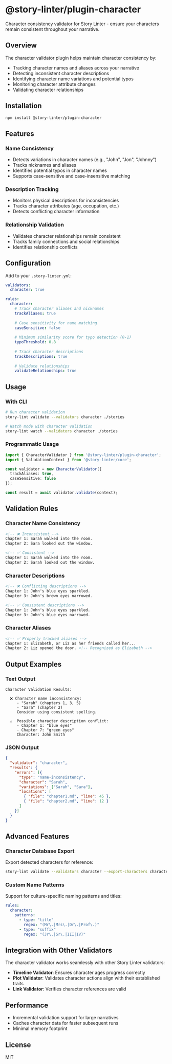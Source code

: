 # @story-linter/plugin-character

Character consistency validator for Story Linter - ensure your characters remain consistent throughout your narrative.

## Overview

The character validator plugin helps maintain character consistency by:
- Tracking character names and aliases across your narrative
- Detecting inconsistent character descriptions
- Identifying character name variations and potential typos
- Monitoring character attribute changes
- Validating character relationships

## Installation

```bash
npm install @story-linter/plugin-character
```

## Features

### Name Consistency
- Detects variations in character names (e.g., "John", "Jon", "Johnny")
- Tracks nicknames and aliases
- Identifies potential typos in character names
- Supports case-sensitive and case-insensitive matching

### Description Tracking
- Monitors physical descriptions for inconsistencies
- Tracks character attributes (age, occupation, etc.)
- Detects conflicting character information

### Relationship Validation
- Validates character relationships remain consistent
- Tracks family connections and social relationships
- Identifies relationship conflicts

## Configuration

Add to your `.story-linter.yml`:

```yaml
validators:
  character: true

rules:
  character:
    # Track character aliases and nicknames
    trackAliases: true
    
    # Case sensitivity for name matching
    caseSensitive: false
    
    # Minimum similarity score for typo detection (0-1)
    typoThreshold: 0.8
    
    # Track character descriptions
    trackDescriptions: true
    
    # Validate relationships
    validateRelationships: true
```

## Usage

### With CLI

```bash
# Run character validation
story-lint validate --validators character ./stories

# Watch mode with character validation
story-lint watch --validators character ./stories
```

### Programmatic Usage

```typescript
import { CharacterValidator } from '@story-linter/plugin-character';
import { ValidationContext } from '@story-linter/core';

const validator = new CharacterValidator({
  trackAliases: true,
  caseSensitive: false
});

const result = await validator.validate(context);
```

## Validation Rules

### Character Name Consistency
```markdown
<!-- ❌ Inconsistent -->
Chapter 1: Sarah walked into the room.
Chapter 2: Sara looked out the window.

<!-- ✅ Consistent -->
Chapter 1: Sarah walked into the room.
Chapter 2: Sarah looked out the window.
```

### Character Descriptions
```markdown
<!-- ❌ Conflicting descriptions -->
Chapter 1: John's blue eyes sparkled.
Chapter 3: John's brown eyes narrowed.

<!-- ✅ Consistent descriptions -->
Chapter 1: John's blue eyes sparkled.
Chapter 3: John's blue eyes narrowed.
```

### Character Aliases
```markdown
<!-- ✅ Properly tracked aliases -->
Chapter 1: Elizabeth, or Liz as her friends called her...
Chapter 2: Liz opened the door. <!-- Recognized as Elizabeth -->
```

## Output Examples

### Text Output
```
Character Validation Results:
  
  ❌ Character name inconsistency:
     - "Sarah" (chapters 1, 3, 5)
     - "Sara" (chapter 2)
     Consider using consistent spelling.
  
  ⚠️  Possible character description conflict:
     - Chapter 1: "blue eyes"
     - Chapter 7: "green eyes"
     Character: John Smith
```

### JSON Output
```json
{
  "validator": "character",
  "results": {
    "errors": [{
      "type": "name-inconsistency",
      "character": "Sarah",
      "variations": ["Sarah", "Sara"],
      "locations": [
        { "file": "chapter1.md", "line": 45 },
        { "file": "chapter2.md", "line": 12 }
      ]
    }]
  }
}
```

## Advanced Features

### Character Database Export
Export detected characters for reference:

```bash
story-lint validate --validators character --export-characters characters.json
```

### Custom Name Patterns
Support for culture-specific naming patterns and titles:

```yaml
rules:
  character:
    patterns:
      - type: "title"
        regex: "(Mr\.|Mrs\.|Dr\.|Prof\.)"
      - type: "suffix"
        regex: "(Jr\.|Sr\.|III|IV)"
```

## Integration with Other Validators

The character validator works seamlessly with other Story Linter validators:
- **Timeline Validator**: Ensures character ages progress correctly
- **Plot Validator**: Validates character actions align with their established traits
- **Link Validator**: Verifies character references are valid

## Performance

- Incremental validation support for large narratives
- Caches character data for faster subsequent runs
- Minimal memory footprint

## License

MIT